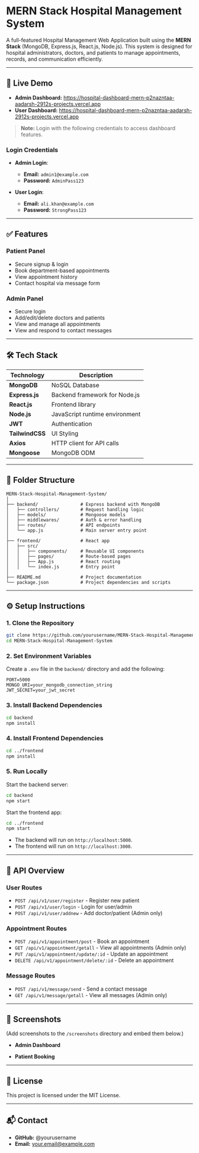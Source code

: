 # MERN Stack Hospital Management System

A full-featured Hospital Management Web Application built using the **MERN Stack** (MongoDB, Express.js, React.js, Node.js). This system is designed for hospital administrators, doctors, and patients to manage appointments, records, and communication efficiently.

---

## 🚀 Live Demo

- **Admin Dashboard:** https://hospital-dashboard-mern-p2nazntaa-aadarsh-2912s-projects.vercel.app
- **User Dashboard:** https://hospital-dashboard-mern-p2nazntaa-aadarsh-2912s-projects.vercel.app

> **Note:** Login with the following credentials to access dashboard features.

### Login Credentials

- **Admin Login**:
  - **Email:** `admin1@example.com`
  - **Password:** `AdminPass123`

- **User Login**:
  - **Email:** `ali.khan@example.com`
  - **Password:** `StrongPass123`

---

## ✅ Features

### Patient Panel

- Secure signup & login
- Book department-based appointments
- View appointment history
- Contact hospital via message form

### Admin Panel

- Secure login
- Add/edit/delete doctors and patients
- View and manage all appointments
- View and respond to contact messages

---

## 🛠 Tech Stack

| Technology | Description |
| --- | --- |
| **MongoDB** | NoSQL Database |
| **Express.js** | Backend framework for Node.js |
| **React.js** | Frontend library |
| **Node.js** | JavaScript runtime environment |
| **JWT** | Authentication |
| **TailwindCSS** | UI Styling |
| **Axios** | HTTP client for API calls |
| **Mongoose** | MongoDB ODM |

---

## 📁 Folder Structure

```
MERN-Stack-Hospital-Management-System/
│
├── backend/                # Express backend with MongoDB
│   ├── controllers/        # Request handling logic
│   ├── models/             # Mongoose models
│   ├── middlewares/        # Auth & error handling
│   ├── routes/             # API endpoints
│   └── app.js              # Main server entry point
│
├── frontend/               # React app
│   ├── src/
│   │   ├── components/     # Reusable UI components
│   │   ├── pages/          # Route-based pages
│   │   ├── App.js          # React routing
│   │   └── index.js        # Entry point
│
├── README.md               # Project documentation
└── package.json            # Project dependencies and scripts
```

---

## ⚙️ Setup Instructions

### 1. Clone the Repository

```bash
git clone https://github.com/yourusername/MERN-Stack-Hospital-Management-System.git
cd MERN-Stack-Hospital-Management-System
```

### 2. Set Environment Variables

Create a `.env` file in the `backend/` directory and add the following:

```
PORT=5000
MONGO_URI=your_mongodb_connection_string
JWT_SECRET=your_jwt_secret
```

### 3. Install Backend Dependencies

```bash
cd backend
npm install
```

### 4. Install Frontend Dependencies

```bash
cd ../frontend
npm install
```

### 5. Run Locally

Start the backend server:

```bash
cd backend
npm start
```

Start the frontend app:

```bash
cd ../frontend
npm start
```

- The backend will run on `http://localhost:5000`.
- The frontend will run on `http://localhost:3000`.

---

## 📡 API Overview

### User Routes

- `POST /api/v1/user/register` - Register new patient
- `POST /api/v1/user/login` - Login for user/admin
- `POST /api/v1/user/addnew` - Add doctor/patient (Admin only)

### Appointment Routes

- `POST /api/v1/appointment/post` - Book an appointment
- `GET /api/v1/appointment/getall` - View all appointments (Admin only)
- `PUT /api/v1/appointment/update/:id` - Update an appointment
- `DELETE /api/v1/appointment/delete/:id` - Delete an appointment

### Message Routes

- `POST /api/v1/message/send` - Send a contact message
- `GET /api/v1/message/getall` - View all messages (Admin only)

---

## 📸 Screenshots

(Add screenshots to the `/screenshots` directory and embed them below.)

- **Admin Dashboard**

- **Patient Booking**

---

## 📄 License

This project is licensed under the MIT License.

---

## 📬 Contact

- **GitHub:** @yourusername
- **Email:** your.email@example.com